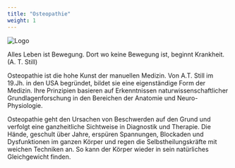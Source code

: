 ```yaml
---
title: "Osteopathie"
weight: 1
---
```


![Logo](images/logo.png)

Alles Leben ist Bewegung. Dort wo keine Bewegung ist, beginnt Krankheit. (A. T. Still)

Osteopathie ist die hohe Kunst der manuellen Medizin. Von A.T. Still im 19.Jh. in den USA begründet, bildet sie eine eigenständige Form der Medizin. Ihre Prinzipien basieren auf Erkenntnissen naturwissenschaftlicher Grundlagenforschung in den Bereichen der Anatomie und Neuro-Physiologie.

Osteopathie geht den Ursachen von Beschwerden auf den Grund und verfolgt eine ganzheitliche Sichtweise in Diagnostik und Therapie. Die Hände, geschult über Jahre, erspüren Spannungen, Blockaden und Dysfunktionen im ganzen Körper und regen die Selbstheilungskräfte mit weichen Techniken an. So kann der Körper wieder in sein natürliches Gleichgewicht finden.
